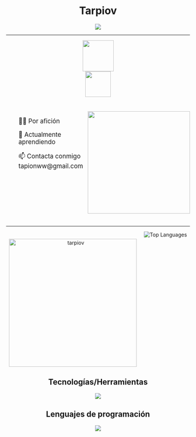 <div align="center">

<h1 align="center" styles="margin-bottom:0px;padding-bottom:0px;"><strong>Tarpiov</strong></h1>

<div class="tenor-gif-embed" data-postid="4580555357874190661" data-share-method="host" data-aspect-ratio="1.76596" data-width="100%"><a href="https://tenor.com/view/l-l-death-note-l-stare-death-note-stare-death-note-gif-4580555357874190661"/>

[![](https://visitcount.itsvg.in/api?id=tarpiov&label=Profile%20Views&color=12&icon=5&pretty=false)](https://visitcount.itsvg.in)

---
 





<p align="center">
	<a href="https://instagram.com/tarpiov">
		<img src="https://img.shields.io/badge/Instagram-E4405F?style=for-the-badge&logo=instagram&logoColor=white" width=85/><br>
	<a href="https://github.com/tarpiov">
		<img src="https://img.shields.io/badge/GitHub-100000?style=for-the-badge&logo=github&logoColor=white" width=70>
	</a>
	
<br>
<div style="display: flex; align-items: left;text-align:left; font-size: 17px; padding-top: 25px;">
  <div style="padding-left: 34px;">
    <p>👨‍💻 Por afición</p>
    <p>🌱 Actualmente aprendiendo</p>
    <p>📫 Contacta conmigo tapionww@gmail.com</p>
  </div>
  <img src="https://i.giphy.com/media/v1.Y2lkPTc5MGI3NjExNTRsYmYwOHYzbm1zdmY2OWlicm81c25jNGNienc5MnBpeWowMW1scSZlcD12MV9pbnRlcm5hbF9naWZfYnlfaWQmY3Q9cw/VvoYXi1SfFplFXfEEG/giphy.gif" width="280" style="margin-left: auto;margin-bottom:20px;">
</div>

---
	

<div style="display: flex; justify-content: center;">
  <img src="https://github-readme-stats.vercel.app/api?username=tarpiov&show_icons=true&locale=en&theme=material-palenight" alt="tarpiov" width="350" style="margin-right: 20px; margin-top: 20px;" />
  <img src="https://github-readme-stats.vercel.app/api/top-langs/?username=tarpiov&layout=compact&theme=dracula" alt="Top Languages" />
</div>



## Tecnologías/Herramientas




<p align="center">
  <a href="https://skillicons.dev">
    <img src="https://skillicons.dev/icons?i=github,git,docker,vscode,flask" />
  </a>
</p>

## Lenguajes de programación

<p align="center">
  <a href="https://skillicons.dev">
    <img src="https://skillicons.dev/icons?i=bash,python,javascript&theme=dark" />
  </a>
</p>

</div>



</div>



